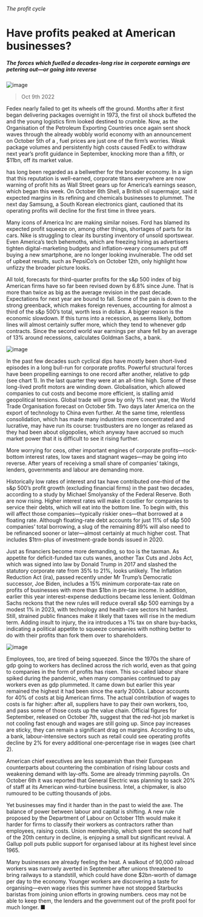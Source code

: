 ###### The profit cycle
# Have profits peaked at American businesses? 
##### The forces which fuelled a decades-long rise in corporate earnings are petering out—or going into reverse 
![image](images/20221015_WBD001.jpg) 
> Oct 9th 2022 
Fedex nearly failed to get its wheels off the ground. Months after it first began delivering packages overnight in 1973, the first oil shock buffeted the  and the young logistics firm looked destined to crumble. Now, as the Organisation of the Petroleum Exporting Countries once again sent shock waves through the already wobbly world economy with an announcement on October 5th of a , fuel prices are just one of the firm’s worries. Weak package volumes and persistently high costs caused FedEx to withdraw next year’s profit guidance in September, knocking more than a fifth, or $11bn, off its market value.
 has long been regarded as a bellwether for the broader economy. In a sign that this reputation is well-earned, corporate titans everywhere are now warning of profit hits as Wall Street gears up for America’s earnings season, which began this week. On October 6th Shell, a British oil supermajor, said it expected margins in its refining and chemicals businesses to plummet. The next day Samsung, a South Korean electronics giant, cautioned that its operating profits will decline for the first time in three years. 
Many icons of America Inc are making similar noises. Ford has blamed its expected profit squeeze on, among other things, shortages of parts for its cars. Nike is struggling to clear its bursting inventory of unsold sportswear. Even America’s tech behemoths, which are freezing hiring as advertisers tighten digital-marketing budgets and inflation-weary consumers put off buying a new smartphone, are no longer looking invulnerable. The odd set of upbeat results, such as PepsiCo’s on October 12th, only highlight how unfizzy the broader picture looks. 
All told, forecasts for third-quarter profits for the s&amp;p 500 index of big American firms have so far been revised down by 6.8% since June. That is more than twice as big as the average revision in the past decade. Expectations for next year are bound to fall. Some of the pain is down to the strong greenback, which makes foreign revenues, accounting for almost a third of the s&amp;p 500’s total, worth less in dollars. A bigger reason is the economic slowdown. If this turns into a recession, as seems likely, bottom lines will almost certainly suffer more, which they tend to whenever gdp contracts. Since the second world war earnings per share fell by an average of 13% around recessions, calculates Goldman Sachs, a bank.
![image](images/20221015_WBC296.png) 

In the past few decades such cyclical dips have mostly been short-lived episodes in a long bull-run for corporate profits. Powerful structural forces have been propelling earnings to one record after another, relative to gdp (see chart 1). In the last quarter they were at an all-time high. Some of these long-lived profit motors are winding down. Globalisation, which allowed companies to cut costs and become more efficient, is stalling amid geopolitical tensions. Global trade will grow by only 1% next year, the World Trade Organisation forecast on October 5th. Two days later America  on the export of technology to China even further. At the same time, relentless consolidation, which has made many industries more concentrated and lucrative, may have run its course: trustbusters are no longer as relaxed as they had been about oligopolies, which anyway have accrued so much market power that it is difficult to see it rising further. 
More worrying for ceos, other important engines of corporate profits—rock-bottom interest rates, low taxes and stagnant wages—may be going into reverse. After years of receiving a small share of companies’ takings, lenders, governments and labour are demanding more.
Historically low rates of interest and tax have contributed one-third of the s&amp;p 500’s profit growth (excluding financial firms) in the past two decades, according to a study by Michael Smolyansky of the Federal Reserve. Both are now rising. Higher interest rates will make it costlier for companies to service their debts, which will eat into the bottom line. To begin with, this will affect those companies—typically riskier ones—that borrowed at a floating rate. Although floating-rate debt accounts for just 11% of s&amp;p 500 companies’ total borrowing, a slug of the remaining 89% will also need to be refinanced sooner or later—almost certainly at much higher cost. That includes $1trn-plus of investment-grade bonds issued in 2020.
Just as financiers become more demanding, so too is the taxman. As appetite for deficit-funded tax cuts wanes, another Tax Cuts and Jobs Act, which was signed into law by Donald Trump in 2017 and slashed the statutory corporate rate from 35% to 21%, looks unlikely. The Inflation Reduction Act (ira), passed recently under Mr Trump’s Democratic successor, Joe Biden, includes a 15% minimum corporate-tax rate on profits of businesses with more than $1bn in pre-tax income. In addition, earlier this year interest-expense deductions became less lenient. Goldman Sachs reckons that the new rules will reduce overall s&amp;p 500 earnings by a modest 1% in 2023, with technology and health-care sectors hit hardest. Still, strained public finances make it likely that taxes will rise in the medium term. Adding insult to injury, the ira introduces a 1% tax on share buy-backs, indicating a political appetite to squeeze companies with nothing better to do with their profits than fork them over to shareholders. 
![image](images/20221015_WBC297.png) 

Employees, too, are tired of being squeezed. Since the 1970s the share of gdp going to workers has declined across the rich world, even as that going to companies in the form of profits has risen. This so-called labour share spiked during the pandemic, when many companies continued to pay workers even as gdp plummeted. It came down but earlier this year remained the highest it had been since the early 2000s. Labour accounts for 40% of costs at big American firms. The actual contribution of wages to costs is far higher: after all, suppliers have to pay their own workers, too, and pass some of those costs up the value chain. Official figures for September, released on October 7th, suggest that the red-hot job market is not cooling fast enough and wages are still going up. Since pay increases are sticky, they can remain a significant drag on margins. According to ubs, a bank, labour-intensive sectors such as retail could see operating profits decline by 2% for every additional one-percentage rise in wages (see chart 2). 
American chief executives are less squeamish than their European counterparts about countering the combination of rising labour costs and weakening demand with lay-offs. Some are already trimming payrolls. On October 6th it was reported that General Electric was planning to sack 20% of staff at its American wind-turbine business. Intel, a chipmaker, is also rumoured to be cutting thousands of jobs.
Yet businesses may find it harder than in the past to wield the axe. The balance of power between labour and capital is shifting. A new rule proposed by the Department of Labour on October 11th would make it harder for firms to classify their workers as contractors rather than employees, raising costs. Union membership, which spent the second half of the 20th century in decline, is enjoying a small but significant revival. A Gallup poll puts public support for organised labour at its highest level since 1965. 
Many businesses are already feeling the heat. A walkout of 90,000 railroad workers was narrowly averted in September after unions threatened to bring railways to a standstill, which could have done $2bn-worth of damage per day to the economy. Younger workers are discovering a taste for organising—even wage rises this summer have not stopped Starbucks baristas from joining union efforts in growing numbers. ceos may not be able to keep them, the lenders and the government out of the profit pool for much longer. ■

